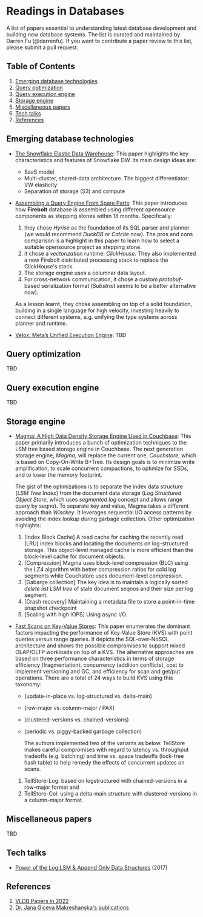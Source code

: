 # Readings in Databases

A list of papers essential to understanding latest database development and building new database systems. The list is curated and maintained by Darren Fu (@darrenfu). If you want to contribute a paper review to this list, please submit a pull request. 

## <a name='TOC'>Table of Contents</a>

  1. [Emerging database technologies](#newdb)
  1. [Query optimization](#query_optm)
  1. [Query execution engine](#query_execution)
  1. [Storage engine](#storage)
  1. [Miscellaneous papers](#misc)
  1. [Tech talks](#techtalks)
  1. [References](#ref)


## <a name='newdb'> Emerging database technologies
* [The Snowflake Elastic Data Warehouse](https://dl.acm.org/doi/pdf/10.1145/2882903.2903741): This paper highlights the key characteristics and features of Snowflake DW. Its main design ideas are:  
    * SaaS model 
    * Multi-cluster, shared-data architecture. The biggest differentiator: VW elasticity
    * Separation of storage (S3) and compute
 
* [Assembling a Query Engine From Spare Parts](https://www.firebolt.io/content/firebolt-vldb-cdms-2022): This paper introduces how **Firebolt** database is assembled using different opensource components as stepping stones within 18 months. Specifically:
  1. they chose *Hyrise* as the foundation of its SQL parser and planner (we would recommend *DuckDB* or *Calcite* now). The pros and cons comparison is a highlight in this paper to learn how to select a suitable opensource project as stepping stone.
  1. it chose a *vectorization* runtime: *ClickHouse*. They also implemented a new Firebolt distributed processing stack to replace the ClickHouse's stack.
  1. The storage engine uses a columnar data layout.
  1. For cross-network communication, it chose a custom *protobuf*-based serialization format (*Substrait* seems to be a better alternative now).  
  
    As a lesson learnt, they chose assembling on top of a solid foundation, building in a single language for high velocity, investing heavily to connect different systems, e.g. unifying the type systems across planner and runtime. 
* [Velox: Meta’s Unified Execution Engine](https://research.facebook.com/file/477542930588455/Velox-Metas-Unified-Execution-Engine-p1030-pedreira-cr2-1.pdf): TBD

## <a name='query_optm'> Query optimization
TBD
  
## <a name='query_execution'> Query execution engine
TBD

## <a name='storage'> Storage engine
* [Magma: A High Data Density Storage Engine Used in Couchbase](https://www.vldb.org/pvldb/vol15/p3496-lakshman.pdf): This paper primarily introduces a bunch of optimization techniques to the LSM tree based storage engine in Couchbase. The next generation storage engine, *Magma*, will replace the current one, *Couchstore*, which is based on Copy-On-Write B+Tree. Its design goals is to minimize write amplification, to scale concurrent compactions, to optimize for SSDs, and to lower the memory footprint.  
  
    The gist of the optimizations is to separate the index data structure (*LSM Tree Index*) from the document data storage (*Log Structured Object Store*, which uses *segmented log* concept and allows range query by seqno). To separate key and value, Magma takes a different approach than *Wisckey*. It leverages sequential I/O access patterns by avoiding the index lookup during garbage collection. Other optimization highlights: 
  1. [Index Block Cache] A read cache for caching the recently read (LRU) index blocks and locating the documents on log-structured storage. This object-level managed cache is more efficient than the block-level cache for document objects. 
  1. [Compression] Magma uses block-level compression (BLC) using the LZ4 algorithm with better compression ratios for cold log segments while Couchstore uses document-level compression. 
  1. [Gabarge collection] The key idea is to maintain a logically sorted *delete list LSM tree* of stale document seqnos and their size per log segment. 
  1. [Crash recovery] Maintaining a metadata file to store a point-in-time snapshot checkpoint
  1. [Scaling with high IOPS] Using async I/O. 

* [Fast Scans on Key-Value Stores](https://vldb.org/pvldb/vol10/p1526-bocksrocker.pdf): This paper enumerates the dominant factors impacting the performance of Key-Value Store (KVS) with point queries versus range queries. It depicts the SQL-over-NoSQL architecture and shows the possible compromises to support mixed OLAP/OLTP workloads on top of a KVS. The alternative approaches are based on three performance characteristics in terms of storage efficiency (fragmentation), concurrency (addition conflicts), cost to implement versioning and GC, and efficiency for scan and get/put operations. There are a total of 24 ways to build KVS using this taxonomy:
  * (update-in-place vs. log-structured vs. delta-main)  
  * (row-major vs. column-major / PAX)  
  * (clustered-versions vs. chained-versions)
  * (periodic vs. piggy-backed garbage collection)

    The authors implemented two of the variants as below. TellStore makes careful compromises with regard to latency vs. throughput tradeoffs (e.g. batching) and time vs. space tradeoffs (lock-free hash table) to help remedy the effects of concurrent updates on scans.
  1. TellStore-Log: based on logstructured with chained-versions in a row-major format and 
  1. TellStore-Col: using a delta-main structure with clustered-versions in a column-major format.
  
## <a name='misc'> Miscellaneous papers  
TBD

## <a name='techtalks'> Tech talks
* [Power of the Log:LSM & Append Only Data Structures](https://www.infoq.com/presentations/lsm-append-data-structures/) (2017)

## <a name='ref'> References
1. [VLDB Papers in 2022](https://vldb.org/2022/?paper-session)
1. [Dr. Jana Giceva Makreshanska's publications](https://db.in.tum.de/~giceva/index.shtml?lang=en)

